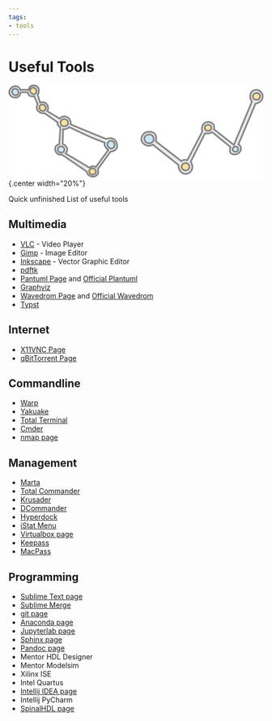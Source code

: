 ```yaml
---
tags:
- tools
---
```

#  Useful Tools

![](img/logo.svg){.center width="20%"}

Quick unfinished List of useful tools

## Multimedia

- [VLC](https://www.videolan.org/vlc) - Video Player
- [Gimp](https://www.gimp.org/) - Image Editor
- [Inkscape](https://inkscape.org/) - Vector Graphic Editor
- [pdftk](https://www.pdflabs.com/tools/pdftk-the-pdf-toolkit/)
- [Pantuml Page](../../multimedia/pictures/plantuml.md) and [Official Plantuml](https://plantuml.com/)
- [Graphviz](https://graphviz.org/)
- [Wavedrom Page](../../multimedia/pictures/wavedrom.md) and [Official Wavedrom](https://wavedrom.com/)
- [Typst](../../multimedia/writing/typst/index.md)

## Internet

- [X11VNC Page](../../os/linux/tools/vnc.md)
- [qBitTorrent Page](../../tools/bittorrent/index.md)

## Commandline

- [Warp](https://warp.dev/)
- [Yakuake](http://yakuake.kde.org/)
- [Total Terminal](http://totalterminal.binaryage.com/)
- [Cmder](https://cmder.net/)
- [nmap page](../../tools/nmap/index.md)

## Management

- [Marta](https://marta.sh)
- [Total Commander](http://www.ghisler.com/)
- [Krusader](http://www.krusader.org/)
- [DCommander](https://devstorm-apps.com/dc/)
- [Hyperdock](http://hyperdock.bahoom.com/)
- [iStat Menu](http://bjango.com/mac/istatmenus/)
- [Virtualbox page](../../tools/virtualbox/index.md)
- [Keepass](https://keepass.info/)
- [MacPass](https://macpassapp.org/)

## Programming

- [Sublime Text page](../../tools/sublimetext/index.md)
- [Sublime Merge](https://www.sublimemerge.com/)
- [git page](../../tools/git/index.md)
- [Anaconda page](../../tools/anaconda/index.md)
- [Jupyterlab page](../../tools/jupyter/index.md)
- [Sphinx page](../../tools/sphinx/index.md)
- [Pandoc page](../../tools/pandoc/index.md)
- Mentor HDL Designer
- Mentor Modelsim
- Xilinx ISE
- Intel Quartus
- [Intellij IDEA page](../../coding/spinal/tools/intellij_idea.md)
- Intellij PyCharm
- [SpinalHDL page](../../coding/spinal/index.md)

